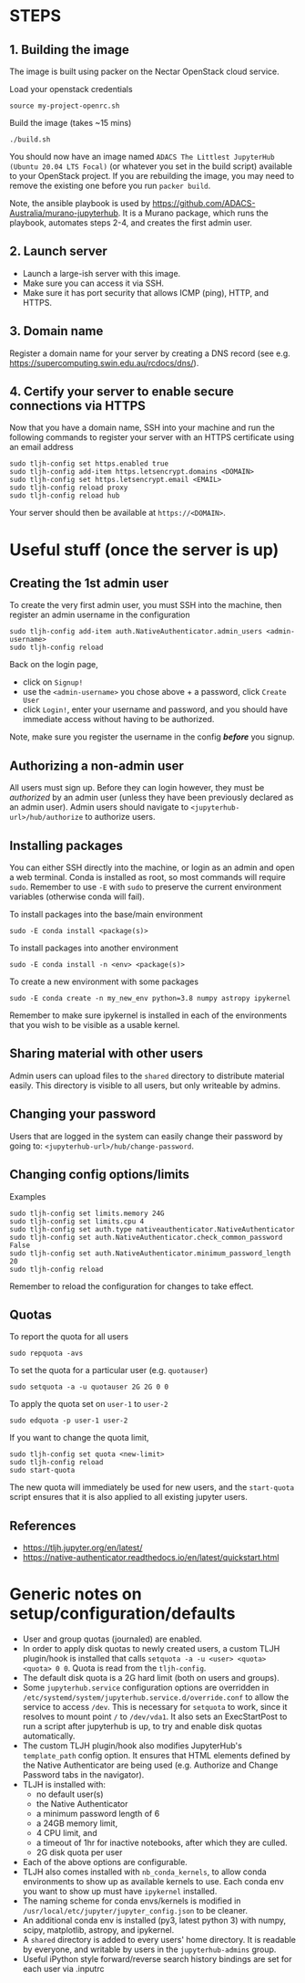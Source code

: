 # STEPS

## 1. Building the image
The image is built using packer on the Nectar OpenStack cloud service.

Load your openstack credentials
```
source my-project-openrc.sh
```
Build the image (takes ~15 mins)
```
./build.sh
```
You should now have an image named `ADACS The Littlest JupyterHub (Ubuntu 20.04 LTS Focal)` (or whatever you set in the build script) available to your OpenStack project. If you are rebuilding the image, you may need to remove the existing one before you run `packer build`.

Note, the ansible playbook is used by https://github.com/ADACS-Australia/murano-jupyterhub. It is a Murano package, which runs the playbook, automates steps 2-4, and creates the first admin user.

## 2. Launch server
- Launch a large-ish server with this image.
- Make sure you can access it via SSH.
- Make sure it has port security that allows ICMP (ping), HTTP, and HTTPS.

## 3. Domain name
Register a domain name for your server by creating a DNS record (see e.g. https://supercomputing.swin.edu.au/rcdocs/dns/).

## 4. Certify your server to enable secure connections via HTTPS
Now that you have a domain name, SSH into your machine and run the following commands to register your server with an HTTPS certificate using an email address
```
sudo tljh-config set https.enabled true
sudo tljh-config add-item https.letsencrypt.domains <DOMAIN>
sudo tljh-config set https.letsencrypt.email <EMAIL>
sudo tljh-config reload proxy
sudo tljh-config reload hub
```

Your server should then be available at `https://<DOMAIN>`.


# Useful stuff (once the server is up)

## Creating the 1st admin user
To create the very first admin user, you must SSH into the machine, then register an admin username in the configuration
```
sudo tljh-config add-item auth.NativeAuthenticator.admin_users <admin-username>
sudo tljh-config reload
```
Back on the login page,
- click on `Signup!`
- use the `<admin-username>` you chose above + a password, click `Create User`
- click `Login!`, enter your username and password, and you should have immediate access without having to be authorized.

Note, make sure you register the username in the config ***before*** you signup.

## Authorizing a non-admin user
All users must sign up. Before they can login however, they must be *authorized* by an admin user (unless they have been previously declared as an admin user).
Admin users should navigate to `<jupyterhub-url>/hub/authorize` to authorize users.


## Installing packages
You can either SSH directly into the machine, or login as an admin and open a web terminal. Conda is installed as root, so most commands will require `sudo`. Remember to use `-E` with `sudo` to preserve the current environment variables (otherwise conda will fail).

To install packages into the base/main environment
```
sudo -E conda install <package(s)>
```

To install packages into another environment
```
sudo -E conda install -n <env> <package(s)>
```

To create a new environment with some packages
```
sudo -E conda create -n my_new_env python=3.8 numpy astropy ipykernel
```
Remember to make sure ipykernel is installed in each of the environments that you wish to be visible as a usable kernel.


## Sharing material with other users
Admin users can upload files to the `shared` directory to distribute material easily. This directory is visible to all users, but only writeable by admins.


## Changing your password
Users that are logged in the system can easily change their password by going to: `<jupyterhub-url>/hub/change-password`.


## Changing config options/limits
Examples
```
sudo tljh-config set limits.memory 24G
sudo tljh-config set limits.cpu 4
sudo tljh-config set auth.type nativeauthenticator.NativeAuthenticator
sudo tljh-config set auth.NativeAuthenticator.check_common_password False
sudo tljh-config set auth.NativeAuthenticator.minimum_password_length 20
sudo tljh-config reload
```
Remember to reload the configuration for changes to take effect.


## Quotas
To report the quota for all users
```
sudo repquota -avs
```

To set the quota for a particular user (e.g. `quotauser`)
```
sudo setquota -a -u quotauser 2G 2G 0 0
```

To apply the quota set on `user-1` to `user-2`
```
sudo edquota -p user-1 user-2
```

If you want to change the quota limit,
```
sudo tljh-config set quota <new-limit>
sudo tljh-config reload
sudo start-quota
```

The new quota will immediately be used for new users, and the `start-quota` script ensures that it is also applied to all existing jupyter users.

## References
- https://tljh.jupyter.org/en/latest/
- https://native-authenticator.readthedocs.io/en/latest/quickstart.html


# Generic notes on setup/configuration/defaults

- User and group quotas (journaled) are enabled.
- In order to apply disk quotas to newly created users, a custom TLJH plugin/hook is installed that calls `setquota -a -u <user> <quota> <quota> 0 0`. Quota is read from the `tljh-config`.
- The default disk quota is a 2G hard limit (both on users and groups).
- Some `jupyterhub.service` configuration options are overridden in `/etc/systemd/system/jupyterhub.service.d/override.conf` to allow the service to access `/dev`. This is necessary for `setquota` to work, since it resolves to mount point `/` to `/dev/vda1`. It also sets an ExecStartPost to run a script after jupyterhub is up, to try and enable disk quotas automatically.
- The custom TLJH plugin/hook also modifies JupyterHub's `template_path` config option. It ensures that HTML elements defined by the Native Authenticator are being used (e.g. Authorize and Change Password tabs in the navigator).
- TLJH is installed with:
  - no default user(s)
  - the Native Authenticator
  - a minimum password length of 6
  - a 24GB memory limit,
  - 4 CPU limit, and
  - a timeout of 1hr for inactive notebooks, after which they are culled.
  - 2G disk quota per user
- Each of the above options are configurable.
- TLJH also comes installed with `nb_conda_kernels`, to allow conda environments to show up as available kernels to use. Each conda env you want to show up must have `ipykernel` installed.
- The naming scheme for conda envs/kernels is modified in `/usr/local/etc/jupyter/jupyter_config.json` to be cleaner.
- An additional conda env is installed (py3, latest python 3) with numpy, scipy, matplotlib, astropy, and ipykernel.
- A `shared` directory is added to every users' home directory. It is readable by everyone, and writable by users in the `jupyterhub-admins` group.
- Useful iPython style forward/reverse search history bindings are set for each user via .inputrc
